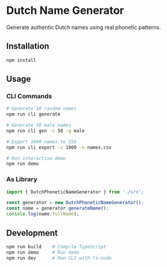 # Dutch Name Generator

Generate authentic Dutch names using real phonetic patterns.

## Installation

```bash
npm install
```

## Usage

### CLI Commands

```bash
# Generate 10 random names
npm run cli generate

# Generate 50 male names
npm run cli gen -c 50 -g male

# Export 1000 names to CSV
npm run cli export -c 1000 -o names.csv

# Run interactive demo
npm run demo
```

### As Library

```typescript
import { DutchPhoneticNameGenerator } from './src';

const generator = new DutchPhoneticNameGenerator();
const name = generator.generateName();
console.log(name.fullName);
```

## Development

```bash
npm run build    # Compile TypeScript
npm run demo     # Run demo
npm run dev      # Run CLI with ts-node
```